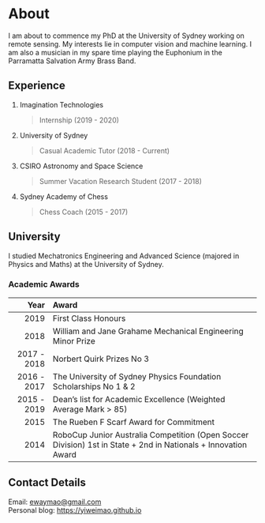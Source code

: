 # About

I am about to commence my PhD at the University of Sydney working on remote sensing. My interests lie in computer vision and machine learning. 
I am also a musician in my spare time playing the Euphonium in the Parramatta Salvation Army Brass Band. 

## Experience

1. Imagination Technologies<br>
    > Internship (2019 - 2020)
2. University of Sydney<br>
    > Casual Academic Tutor (2018 - Current)
3. CSIRO Astronomy and Space Science<br>
    > Summer Vacation Research Student (2017 - 2018)
4. Sydney Academy of Chess<br>
    > Chess Coach (2015 - 2017)

## University
I studied Mechatronics Engineering and Advanced Science (majored in Physics and Maths) at the University of Sydney. 

### Academic Awards
| Year | Award |
| -: | :- |
| 2019 | First Class Honours |
| 2018 | William and Jane Grahame Mechanical Engineering Minor Prize |
| 2017 - 2018 | Norbert Quirk Prizes No 3 |
| 2016 - 2017 | The University of Sydney Physics Foundation Scholarships No 1 & 2 |
| 2015 - 2019 | Dean’s list for Academic Excellence (Weighted Average Mark > 85) |
| 2015 | The Rueben F Scarf Award for Commitment |
| 2014 | RoboCup Junior Australia Competition (Open Soccer Division) 1st in State + 2nd in Nationals + Innovation Award |


## Contact Details
Email: <ewaymao@gmail.com><br>
Personal blog: <https://yiweimao.github.io>
